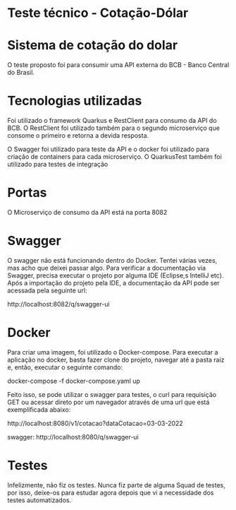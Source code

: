 # Teste técnico -  Cotação-Dólar

# Sistema de cotação do dolar

O teste proposto foi para consumir uma API externa do BCB - Banco Central do Brasil. 

# Tecnologias utilizadas
Foi utilizado o framework Quarkus e RestClient para consumo da API do BCB. O RestClient foi utilizado também para o segundo microserviço que consome o primeiro e retorna a devida resposta. 

O Swagger foi utilizado para teste da API e o docker foi utilizado para criação de containers para cada microserviço. O QuarkusTest também foi utilizado para testes de integração

# Portas
  
O Microserviço de consumo da API está na porta 8082

# Swagger

O swagger não está funcionando dentro do Docker. Tentei várias vezes, mas acho que deixei passar algo. Para verificar a documentação via Swagger, precisa executar o projeto por alguma IDE (Eclipse,s IntelliJ etc). Após a importação do projeto pela IDE, a documentação da API pode ser acessada pela seguinte url: 

http://localhost:8082/q/swagger-ui

# Docker

Para criar uma imagem, foi utilizado o Docker-compose. Para executar a aplicação no docker, basta fazer clone do projeto, navegar até a pasta raiz e, então, executar o seguinte comando:

docker-compose -f docker-compose.yaml up

Feito isso, se pode utilizar o swagger para testes, o curl para requisição GET ou acessar direto por um navegador através de uma url que está exemplificada abaixo:

http://localhost:8080/v1/cotacao?dataCotacao=03-03-2022

swagger: http://localhost:8080/q/swagger-ui

# Testes

Infelizmente, não fiz os testes. Nunca fiz parte de alguma Squad de testes, por isso, deixe-os para estudar agora depois que vi a necessidade dos testes automatizados.
